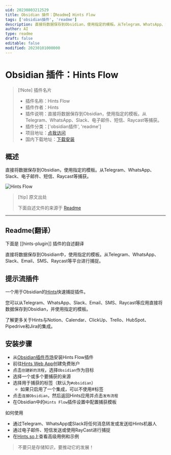 ```yaml
---
uid: 20230803212529
title: Obsidian 插件：【Readme】Hints Flow
tags: ['obsidian插件', 'readme']
description: 直接将数据保存到Obsidian，使用指定的模板。从Telegram、WhatsApp、Slack、电子邮件、短信、Raycast等捕获。
author: AI
type: readme
draft: false
editable: false
modified: 20230101000000
---
```


# Obsidian 插件：Hints Flow

> [!Note] 插件名片
> - 插件名称：Hints Flow
> - 插件作者：Hints
> - 插件说明：直接将数据保存到Obsidian，使用指定的模板。从Telegram、WhatsApp、Slack、电子邮件、短信、Raycast等捕获。
> - 插件分类：['obsidian插件', 'readme']
> - 项目地址：[点我访问](https://github.com/slpbx/obsidian-plugin)
> - 国内下载地址：[下载安装](https://pkmer.cn/products/plugin/pluginMarket/?hints-plugin)

## 概述

直接将数据保存到Obsidian，使用指定的模板。从Telegram、WhatsApp、Slack、电子邮件、短信、Raycast等捕获。

![Hints Flow](https://cdn.pkmer.cn/covers/hints-plugin_new.gif!pkmer)

> [!tip] 原文出处
> 
>下面自述文件的来源于 [Readme](https://ghproxy.net/https://raw.githubusercontent.com/slpbx/obsidian-plugin/master/README.md)
> 

---

## Readme(翻译）

下面是 [[hints-plugin]] 插件的自述翻译



直接将数据保存到Obsidian中，使用指定的模板。从Telegram、WhatsApp、Slack、Email、SMS、Raycast等平台进行捕捉。
## 提示流插件

一个用于Obsidian的[Hints](https://hints.so/)快速捕捉插件。

您可以从Telegram、WhatsApp、Slack、Email、SMS、Raycast等应用直接将数据保存到Obsidian，并使用指定的模板。

了解更多关于Hints与Notion、Calendar、ClickUp、Trello、HubSpot、Pipedrive和Jira的集成。

## 安装步骤

- 从[Obsidian插件市场](https://obsidian.md/plugins?id=hints-plugin)安装Hints Flow插件
- 前往[Hints Web App](https://i.hints.so/)创建免费账户
- 点击`创建新的流程`，选择`Obsidian`作为目标
- 选择一个或多个要捕获的来源
- 选择用于捕获的标签（默认为`#obsidian`）
	- 如果只启用了一个集成，可以不使用#标签
- 点击`连接Obsidian`，然后返回Hints应用并点击`发布流程`
- 在Obsidian中的`Hints Flow`插件设置中配置捕获模板

如何使用

- 通过Telegram、WhatsApp或Slack将任何消息转发或发送给Hints机器人
- 通过电子邮件、短信发送或使用RayCast进行捕捉
- 在[Hints.so](https://hints.so/flows)上查看高级用例和示例

> 不要只是存储知识，要推动它的发展！



